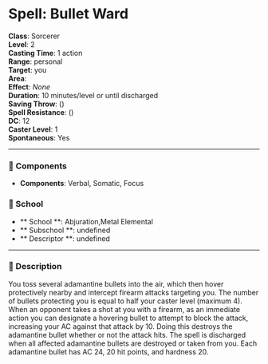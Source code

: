 
# Spell: Bullet Ward
**Class**: Sorcerer  
**Level**: 2  
**Casting Time**: 1 action  
**Range**: personal  
**Target**: you  
**Area**:   
**Effect**: _None_  
**Duration**: 10 minutes/level or until discharged  
**Saving Throw**:  ()  
**Spell Resistance**:  ()  
**DC**: 12  
**Caster Level**: 1  
**Spontaneous**: Yes

---

### 🔮 Components
- **Components**: Verbal, Somatic, Focus

### 🏫 School
- ** School **: Abjuration,Metal Elemental
- ** Subschool **: undefined
- ** Descriptor **: undefined
---

### 📜 Description
You toss several adamantine bullets into the air, which then hover protectively nearby and intercept firearm attacks targeting you. The number of bullets protecting you is equal to half your caster level (maximum 4). When an opponent takes a shot at you with a firearm, as an immediate action you can designate a hovering bullet to attempt to block the attack, increasing your AC against that attack by 10. Doing this destroys the adamantine bullet whether or not the attack hits. The spell is discharged when all affected adamantine bullets are destroyed or taken from you. Each adamantine bullet has AC 24, 20 hit points, and hardness 20.
